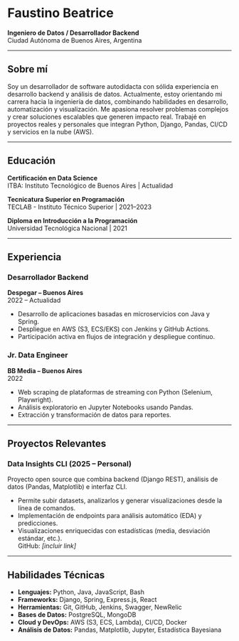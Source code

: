 # Faustino Beatrice
**Ingeniero de Datos / Desarrollador Backend**  
Ciudad Autónoma de Buenos Aires, Argentina  

---

## Sobre mí

Soy un desarrollador de software autodidacta con sólida experiencia en desarrollo backend y análisis de datos. Actualmente, estoy orientando mi carrera hacia la ingeniería de datos, combinando habilidades en desarrollo, automatización y visualización. Me apasiona resolver problemas complejos y crear soluciones escalables que generen impacto real. Trabajé en proyectos reales y personales que integran Python, Django, Pandas, CI/CD y servicios en la nube (AWS).

---

## Educación
**Certificación en Data Science**  
ITBA: Instituto Tecnológico de Buenos Aires | Actualidad

**Tecnicatura Superior en Programación**  
TECLAB - Instituto Técnico Superior | 2021–2023

**Diploma en Introducción a la Programación**  
Universidad Tecnológica Nacional | 2021

---

## Experiencia

### **Desarrollador Backend**  
**Despegar – Buenos Aires**  
2022 – Actualidad  
- Desarrollo de aplicaciones basadas en microservicios con Java y Spring.  
- Despliegue en AWS (S3, ECS/EKS) con Jenkins y GitHub Actions.  
- Participación activa en flujos de integración y despliegue continuo.

### **Jr. Data Engineer**  
**BB Media – Buenos Aires**  
2022  
- Web scraping de plataformas de streaming con Python (Selenium, Playwright).  
- Análisis exploratorio en Jupyter Notebooks usando Pandas.  
- Extracción y transformación de datos para reportes.

---

## Proyectos Relevantes

### **Data Insights CLI** (2025 – Personal)  
Proyecto open source que combina backend (Django REST), análisis de datos (Pandas, Matplotlib) e interfaz CLI.  
- Permite subir datasets, analizarlos y generar visualizaciones desde la línea de comandos.  
- Implementación de endpoints para análisis automático (EDA) y predicciones.  
- Visualizaciones enriquecidas con estadísticas (media, desviación estándar, etc.).  
GitHub: *[incluir link]*

---

## Habilidades Técnicas

- **Lenguajes:** Python, Java, JavaScript, Bash  
- **Frameworks:** Django, Spring, Express.js, React  
- **Herramientas:** Git, GitHub, Jenkins, Swagger, NewRelic  
- **Bases de Datos:** PostgreSQL, MongoDB  
- **Cloud y DevOps:** AWS (S3, ECS, Lambda), CI/CD, Docker  
- **Análisis de Datos:** Pandas, Matplotlib, Jupyter, Estadística Bayesiana  
